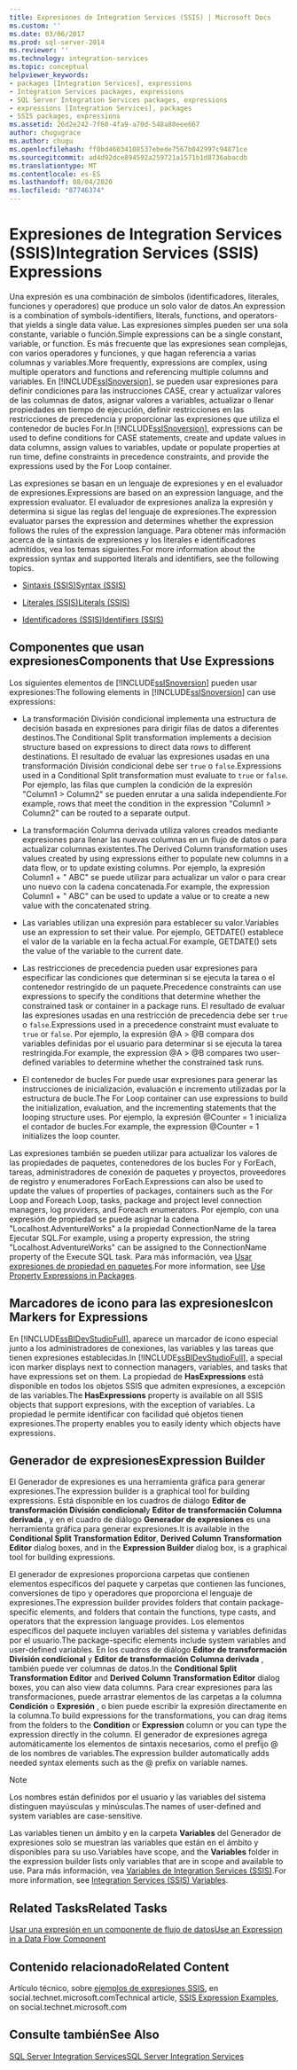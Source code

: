```yaml
---
title: Expresiones de Integration Services (SSIS) | Microsoft Docs
ms.custom: ''
ms.date: 03/06/2017
ms.prod: sql-server-2014
ms.reviewer: ''
ms.technology: integration-services
ms.topic: conceptual
helpviewer_keywords:
- packages [Integration Services], expressions
- Integration Services packages, expressions
- SQL Server Integration Services packages, expressions
- expressions [Integration Services], packages
- SSIS packages, expressions
ms.assetid: 26d2e242-7f60-4fa9-a70d-548a80eee667
author: chugugrace
ms.author: chugu
ms.openlocfilehash: ff0bd46034108537ebede7567b042997c94871ce
ms.sourcegitcommit: ad4d92dce894592a259721a1571b1d8736abacdb
ms.translationtype: MT
ms.contentlocale: es-ES
ms.lasthandoff: 08/04/2020
ms.locfileid: "87746374"
---
```

# <a name="integration-services-ssis-expressions"></a><span data-ttu-id="c3b22-102">Expresiones de Integration Services (SSIS)</span><span class="sxs-lookup"><span data-stu-id="c3b22-102">Integration Services (SSIS) Expressions</span></span>
  <span data-ttu-id="c3b22-103">Una expresión es una combinación de símbolos (identificadores, literales, funciones y operadores) que produce un solo valor de datos.</span><span class="sxs-lookup"><span data-stu-id="c3b22-103">An expression is a combination of symbols-identifiers, literals, functions, and operators-that yields a single data value.</span></span> <span data-ttu-id="c3b22-104">Las expresiones simples pueden ser una sola constante, variable o función.</span><span class="sxs-lookup"><span data-stu-id="c3b22-104">Simple expressions can be a single constant, variable, or function.</span></span> <span data-ttu-id="c3b22-105">Es más frecuente que las expresiones sean complejas, con varios operadores y funciones, y que hagan referencia a varias columnas y variables.</span><span class="sxs-lookup"><span data-stu-id="c3b22-105">More frequently, expressions are complex, using multiple operators and functions and referencing multiple columns and variables.</span></span> <span data-ttu-id="c3b22-106">En [!INCLUDE[ssISnoversion](../../includes/ssisnoversion-md.md)], se pueden usar expresiones para definir condiciones para las instrucciones CASE, crear y actualizar valores de las columnas de datos, asignar valores a variables, actualizar o llenar propiedades en tiempo de ejecución, definir restricciones en las restricciones de precedencia y proporcionar las expresiones que utiliza el contenedor de bucles For.</span><span class="sxs-lookup"><span data-stu-id="c3b22-106">In [!INCLUDE[ssISnoversion](../../includes/ssisnoversion-md.md)], expressions can be used to define conditions for CASE statements, create and update values in data columns, assign values to variables, update or populate properties at run time, define constraints in precedence constraints, and provide the expressions used by the For Loop container.</span></span>  
  
 <span data-ttu-id="c3b22-107">Las expresiones se basan en un lenguaje de expresiones y en el evaluador de expresiones.</span><span class="sxs-lookup"><span data-stu-id="c3b22-107">Expressions are based on an expression language, and the expression evaluator.</span></span> <span data-ttu-id="c3b22-108">El evaluador de expresiones analiza la expresión y determina si sigue las reglas del lenguaje de expresiones.</span><span class="sxs-lookup"><span data-stu-id="c3b22-108">The expression evaluator parses the expression and determines whether the expression follows the rules of the expression language.</span></span> <span data-ttu-id="c3b22-109">Para obtener más información acerca de la sintaxis de expresiones y los literales e identificadores admitidos, vea los temas siguientes.</span><span class="sxs-lookup"><span data-stu-id="c3b22-109">For more information about the expression syntax and supported literals and identifiers, see the following topics.</span></span>  
  
-   [<span data-ttu-id="c3b22-110">Sintaxis &#40;SSIS&#41;</span><span class="sxs-lookup"><span data-stu-id="c3b22-110">Syntax &#40;SSIS&#41;</span></span>](syntax-ssis.md)  
  
-   [<span data-ttu-id="c3b22-111">Literales &#40;SSIS&#41;</span><span class="sxs-lookup"><span data-stu-id="c3b22-111">Literals &#40;SSIS&#41;</span></span>](numeric-string-and-boolean-literals.md)  
  
-   [<span data-ttu-id="c3b22-112">Identificadores &#40;SSIS&#41;</span><span class="sxs-lookup"><span data-stu-id="c3b22-112">Identifiers &#40;SSIS&#41;</span></span>](identifiers-ssis.md)  
  
## <a name="components-that-use-expressions"></a><span data-ttu-id="c3b22-113">Componentes que usan expresiones</span><span class="sxs-lookup"><span data-stu-id="c3b22-113">Components that Use Expressions</span></span>  
 <span data-ttu-id="c3b22-114">Los siguientes elementos de [!INCLUDE[ssISnoversion](../../includes/ssisnoversion-md.md)] pueden usar expresiones:</span><span class="sxs-lookup"><span data-stu-id="c3b22-114">The following elements in [!INCLUDE[ssISnoversion](../../includes/ssisnoversion-md.md)] can use expressions:</span></span>  
  
-   <span data-ttu-id="c3b22-115">La transformación División condicional implementa una estructura de decisión basada en expresiones para dirigir filas de datos a diferentes destinos.</span><span class="sxs-lookup"><span data-stu-id="c3b22-115">The Conditional Split transformation implements a decision structure based on expressions to direct data rows to different destinations.</span></span> <span data-ttu-id="c3b22-116">El resultado de evaluar las expresiones usadas en una transformación División condicional debe ser `true` o `false`.</span><span class="sxs-lookup"><span data-stu-id="c3b22-116">Expressions used in a Conditional Split transformation must evaluate to `true` or `false`.</span></span> <span data-ttu-id="c3b22-117">Por ejemplo, las filas que cumplen la condición de la expresión "Column1 > Column2" se pueden enrutar a una salida independiente.</span><span class="sxs-lookup"><span data-stu-id="c3b22-117">For example, rows that meet the condition in the expression "Column1 > Column2" can be routed to a separate output.</span></span>  
  
-   <span data-ttu-id="c3b22-118">La transformación Columna derivada utiliza valores creados mediante expresiones para llenar las nuevas columnas en un flujo de datos o para actualizar columnas existentes.</span><span class="sxs-lookup"><span data-stu-id="c3b22-118">The Derived Column transformation uses values created by using expressions either to populate new columns in a data flow, or to update existing columns.</span></span> <span data-ttu-id="c3b22-119">Por ejemplo, la expresión Column1 + " ABC" se puede utilizar para actualizar un valor o para crear uno nuevo con la cadena concatenada.</span><span class="sxs-lookup"><span data-stu-id="c3b22-119">For example, the expression Column1 + " ABC" can be used to update a value or to create a new value with the concatenated string.</span></span>  
  
-   <span data-ttu-id="c3b22-120">Las variables utilizan una expresión para establecer su valor.</span><span class="sxs-lookup"><span data-stu-id="c3b22-120">Variables use an expression to set their value.</span></span> <span data-ttu-id="c3b22-121">Por ejemplo, GETDATE() establece el valor de la variable en la fecha actual.</span><span class="sxs-lookup"><span data-stu-id="c3b22-121">For example, GETDATE() sets the value of the variable to the current date.</span></span>  
  
-   <span data-ttu-id="c3b22-122">Las restricciones de precedencia pueden usar expresiones para especificar las condiciones que determinan si se ejecuta la tarea o el contenedor restringido de un paquete.</span><span class="sxs-lookup"><span data-stu-id="c3b22-122">Precedence constraints can use expressions to specify the conditions that determine whether the constrained task or container in a package runs.</span></span> <span data-ttu-id="c3b22-123">El resultado de evaluar las expresiones usadas en una restricción de precedencia debe ser `true` o `false`.</span><span class="sxs-lookup"><span data-stu-id="c3b22-123">Expressions used in a precedence constraint must evaluate to `true` or `false`.</span></span> <span data-ttu-id="c3b22-124">Por ejemplo, la expresión \@A > \@B compara dos variables definidas por el usuario para determinar si se ejecuta la tarea restringida.</span><span class="sxs-lookup"><span data-stu-id="c3b22-124">For example, the expression \@A > \@B compares two user-defined variables to determine whether the constrained task runs.</span></span>  
  
-   <span data-ttu-id="c3b22-125">El contenedor de bucles For puede usar expresiones para generar las instrucciones de inicialización, evaluación e incremento utilizadas por la estructura de bucle.</span><span class="sxs-lookup"><span data-stu-id="c3b22-125">The For Loop container can use expressions to build the initialization, evaluation, and the incrementing statements that the looping structure uses.</span></span> <span data-ttu-id="c3b22-126">Por ejemplo, la expresión \@Counter = 1 inicializa el contador de bucles.</span><span class="sxs-lookup"><span data-stu-id="c3b22-126">For example, the expression \@Counter = 1 initializes the loop counter.</span></span>  
  
 <span data-ttu-id="c3b22-127">Las expresiones también se pueden utilizar para actualizar los valores de las propiedades de paquetes, contenedores de los bucles For y ForEach, tareas, administradores de conexión de paquetes y proyectos, proveedores de registro y enumeradores ForEach.</span><span class="sxs-lookup"><span data-stu-id="c3b22-127">Expressions can also be used to update the values of properties of packages, containers such as the For Loop and Foreach Loop, tasks, package and project level connection managers, log providers, and Foreach enumerators.</span></span> <span data-ttu-id="c3b22-128">Por ejemplo, con una expresión de propiedad se puede asignar la cadena "Localhost.AdventureWorks" a la propiedad ConnectionName de la tarea Ejecutar SQL.</span><span class="sxs-lookup"><span data-stu-id="c3b22-128">For example, using a property expression, the string "Localhost.AdventureWorks" can be assigned to the ConnectionName property of the Execute SQL task.</span></span> <span data-ttu-id="c3b22-129">Para más información, vea [Usar expresiones de propiedad en paquetes](use-property-expressions-in-packages.md).</span><span class="sxs-lookup"><span data-stu-id="c3b22-129">For more information, see [Use Property Expressions in Packages](use-property-expressions-in-packages.md).</span></span>  
  
## <a name="icon-markers-for-expressions"></a><span data-ttu-id="c3b22-130">Marcadores de icono para las expresiones</span><span class="sxs-lookup"><span data-stu-id="c3b22-130">Icon Markers for Expressions</span></span>  
 <span data-ttu-id="c3b22-131">En [!INCLUDE[ssBIDevStudioFull](../../includes/ssbidevstudiofull-md.md)], aparece un marcador de icono especial junto a los administradores de conexiones, las variables y las tareas que tienen expresiones establecidas.</span><span class="sxs-lookup"><span data-stu-id="c3b22-131">In [!INCLUDE[ssBIDevStudioFull](../../includes/ssbidevstudiofull-md.md)], a special icon marker displays next to connection managers, variables, and tasks that have expressions set on them.</span></span> <span data-ttu-id="c3b22-132">La propiedad de **HasExpressions** está disponible en todos los objetos SSIS que admiten expresiones, a excepción de las variables.</span><span class="sxs-lookup"><span data-stu-id="c3b22-132">The **HasExpressions** property is available on all SSIS objects that support expresions, with the exception of variables.</span></span> <span data-ttu-id="c3b22-133">La propiedad le permite identificar con facilidad qué objetos tienen expresiones.</span><span class="sxs-lookup"><span data-stu-id="c3b22-133">The property enables you to easily identy which objects have expressions.</span></span>  
  
## <a name="expression-builder"></a><span data-ttu-id="c3b22-134">Generador de expresiones</span><span class="sxs-lookup"><span data-stu-id="c3b22-134">Expression Builder</span></span>  
 <span data-ttu-id="c3b22-135">El Generador de expresiones es una herramienta gráfica para generar expresiones.</span><span class="sxs-lookup"><span data-stu-id="c3b22-135">The expression builder is a graphical tool for building expressions.</span></span> <span data-ttu-id="c3b22-136">Está disponible en los cuadros de diálogo **Editor de transformación División condicional**y **Editor de transformación Columna derivada** , y en el cuadro de diálogo **Generador de expresiones** es una herramienta gráfica para generar expresiones.</span><span class="sxs-lookup"><span data-stu-id="c3b22-136">It is available in the **Conditional Split Transformation Editor**, **Derived Column Transformation Editor** dialog boxes, and in the **Expression Builder** dialog box, is a graphical tool for building expressions.</span></span>  
  
 <span data-ttu-id="c3b22-137">El generador de expresiones proporciona carpetas que contienen elementos específicos del paquete y carpetas que contienen las funciones, conversiones de tipo y operadores que proporciona el lenguaje de expresiones.</span><span class="sxs-lookup"><span data-stu-id="c3b22-137">The expression builder provides folders that contain package-specific elements, and folders that contain the functions, type casts, and operators that the expression language provides.</span></span> <span data-ttu-id="c3b22-138">Los elementos específicos del paquete incluyen variables del sistema y variables definidas por el usuario.</span><span class="sxs-lookup"><span data-stu-id="c3b22-138">The package-specific elements include system variables and user-defined variables.</span></span> <span data-ttu-id="c3b22-139">En los cuadros de diálogo **Editor de transformación División condicional** y **Editor de transformación Columna derivada** , también puede ver columnas de datos.</span><span class="sxs-lookup"><span data-stu-id="c3b22-139">In the **Conditional Split Transformation Editor** and **Derived Column Transformation Editor** dialog boxes, you can also view data columns.</span></span> <span data-ttu-id="c3b22-140">Para crear expresiones para las transformaciones, puede arrastrar elementos de las carpetas a la columna **Condición** o **Expresión** , o bien puede escribir la expresión directamente en la columna.</span><span class="sxs-lookup"><span data-stu-id="c3b22-140">To build expressions for the transformations, you can drag items from the folders to the **Condition** or **Expression** column or you can type the expression directly in the column.</span></span> <span data-ttu-id="c3b22-141">El generador de expresiones agrega automáticamente los elementos de sintaxis necesarios, como el prefijo \@ de los nombres de variables.</span><span class="sxs-lookup"><span data-stu-id="c3b22-141">The expression builder automatically adds needed syntax elements such as the \@ prefix on variable names.</span></span>  
  
> [!NOTE]  
>  <span data-ttu-id="c3b22-142">Los nombres están definidos por el usuario y las variables del sistema distinguen mayúsculas y minúsculas.</span><span class="sxs-lookup"><span data-stu-id="c3b22-142">The names of user-defined and system variables are case-sensitive.</span></span>  
  
 <span data-ttu-id="c3b22-143">Las variables tienen un ámbito y en la carpeta **Variables** del Generador de expresiones solo se muestran las variables que están en el ámbito y disponibles para su uso.</span><span class="sxs-lookup"><span data-stu-id="c3b22-143">Variables have scope, and the **Variables** folder in the expression builder lists only variables that are in scope and available to use.</span></span> <span data-ttu-id="c3b22-144">Para más información, vea [Variables de Integration Services &#40;SSIS&#41;](../integration-services-ssis-variables.md).</span><span class="sxs-lookup"><span data-stu-id="c3b22-144">For more information, see [Integration Services &#40;SSIS&#41; Variables](../integration-services-ssis-variables.md).</span></span>  
  
## <a name="related-tasks"></a><span data-ttu-id="c3b22-145">Related Tasks</span><span class="sxs-lookup"><span data-stu-id="c3b22-145">Related Tasks</span></span>  
 [<span data-ttu-id="c3b22-146">Usar una expresión en un componente de flujo de datos</span><span class="sxs-lookup"><span data-stu-id="c3b22-146">Use an Expression in a Data Flow Component</span></span>](../use-an-expression-in-a-data-flow-component.md)  
  
## <a name="related-content"></a><span data-ttu-id="c3b22-147">Contenido relacionado</span><span class="sxs-lookup"><span data-stu-id="c3b22-147">Related Content</span></span>  
 <span data-ttu-id="c3b22-148">Artículo técnico, sobre [ejemplos de expresiones SSIS](https://go.microsoft.com/fwlink/?LinkId=220761), en social.technet.microsoft.com</span><span class="sxs-lookup"><span data-stu-id="c3b22-148">Technical article, [SSIS Expression Examples](https://go.microsoft.com/fwlink/?LinkId=220761), on social.technet.microsoft.com</span></span>  
  
## <a name="see-also"></a><span data-ttu-id="c3b22-149">Consulte también</span><span class="sxs-lookup"><span data-stu-id="c3b22-149">See Also</span></span>  
 [<span data-ttu-id="c3b22-150">SQL Server Integration Services</span><span class="sxs-lookup"><span data-stu-id="c3b22-150">SQL Server Integration Services</span></span>](../sql-server-integration-services.md)  
  
  
